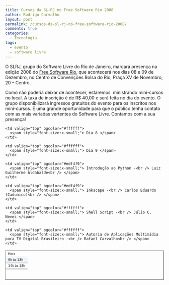 ```yaml
---
title: Cursos da SL-RJ no Free Software Rio 2008
author: Rodrigo Carvalho
layout: post
permalink: /cursos-da-sl-rj-no-free-software-rio-2008/
comments: true
categories:
  - Tecnologia
tags:
  - evento
  - software livre
---
```

O SLRJ, grupo do Software Livre do Rio de Janeiro, marcará presença na edição 2008 do <a href="http://www.freesoftwarerio.com.br/" target="_blank">Free Software Rio</a>, que acontecerá nos dias 08 e 09 de Dezembro, no Centro de Convenções Bolsa do Rio, Praça XV de Novembro, 20 &#8211; Centro.

Como não poderia deixar de acontecer, estaremos  ministrando mini-cursos no local. A taxa de inscrição é de R$ 40,00 e será feita no dia do evento. O grupo disponibilizará ingressos gratuitos do evento para os inscritos nos mini-cursos. É uma grande oportunidade para que o público tenha contato com as mais variadas vertentes do Software Livre. Contamos com a sua presença!

<table style="height: 93px;" border="1" cellspacing="0" cellpadding="0" width="550" rules="rows">
  <tr>
    <td valign="top" bgcolor="#ffffff">
      <span style="font-size:x-small;">Hora </span>
    </td>
    
    <td valign="top" bgcolor="#ffffff">
      <span style="font-size:x-small;"> Dia 8 </span>
    </td>
    
    <td valign="top" bgcolor="#ffffff">
      <span style="font-size:x-small;"> Dia 9 </span>
    </td>
  </tr>
  
  <tr>
    <td valign="top" bgcolor="#edf4f9">
      <span style="font-size:x-small;"> 9h às 13h </span>
    </td>
    
    <td valign="top" bgcolor="#edf4f9">
      <span style="font-size:x-small;"> Introdução ao Python -<br /> Luiz Guilherme Aldabalde<br /> </span>
    </td>
    
    <td valign="top" bgcolor="#edf4f9">
      <span style="font-size:x-small;"> Inkscape -<br /> Carlos Eduardo (Cadunico)<br /> </span>
    </td>
  </tr>
  
  <tr>
    <td valign="top" bgcolor="#ffffff">
      <span style="font-size:x-small;"> 14h às 18h </span>
    </td>
    
    <td valign="top" bgcolor="#ffffff">
      <span style="font-size:x-small;"> Shell Script -<br /> Júlio C. Neves </span>
    </td>
    
    <td valign="top" bgcolor="#ffffff">
      <span style="font-size:x-small;"> Autoria de Aplicações Multimídia para TV Digital Brasileiro -<br /> Rafael Carvalho<br /> </span>
    </td>
  </tr>
</table>

<a href="http://www.freesoftwarerio.com.br/site/" target="_blank"><br /> </a>
